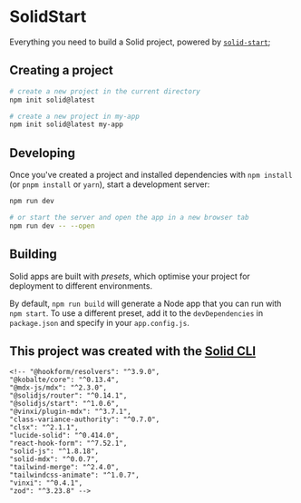 # SolidStart

Everything you need to build a Solid project, powered by [`solid-start`](https://start.solidjs.com);

## Creating a project

```bash
# create a new project in the current directory
npm init solid@latest

# create a new project in my-app
npm init solid@latest my-app
```

## Developing

Once you've created a project and installed dependencies with `npm install` (or `pnpm install` or `yarn`), start a development server:

```bash
npm run dev

# or start the server and open the app in a new browser tab
npm run dev -- --open
```

## Building

Solid apps are built with _presets_, which optimise your project for deployment to different environments.

By default, `npm run build` will generate a Node app that you can run with `npm start`. To use a different preset, add it to the `devDependencies` in `package.json` and specify in your `app.config.js`.

## This project was created with the [Solid CLI](https://solid-cli.netlify.app)


    <!-- "@hookform/resolvers": "^3.9.0",
    "@kobalte/core": "^0.13.4",
    "@mdx-js/mdx": "^2.3.0",
    "@solidjs/router": "^0.14.1",
    "@solidjs/start": "^1.0.6",
    "@vinxi/plugin-mdx": "^3.7.1",
    "class-variance-authority": "^0.7.0",
    "clsx": "^2.1.1",
    "lucide-solid": "^0.414.0",
    "react-hook-form": "^7.52.1",
    "solid-js": "^1.8.18",
    "solid-mdx": "^0.0.7",
    "tailwind-merge": "^2.4.0",
    "tailwindcss-animate": "^1.0.7",
    "vinxi": "^0.4.1",
    "zod": "^3.23.8" -->